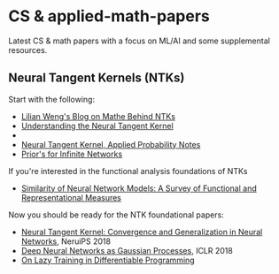 # CS & applied-math-papers
Latest CS & math papers with a focus on ML/AI and some supplemental resources.


## Neural Tangent Kernels (NTKs)

Start with the following:

- [Lilian Weng's Blog on Mathe Behind NTKs](https://lilianweng.github.io/posts/2022-09-08-ntk/)
- [Understanding the Neural Tangent Kernel](https://www.eigentales.com/NTK/)
- 
- [Neural Tangent Kernel, Applied Probability Notes](https://appliedprobability.blog/2021/03/10/neural-tangent-kernel/)
- [Prior's for Infinite Networks](https://link.springer.com/chapter/10.1007/978-1-4612-0745-0_2)

If you're interested in the functional analysis foundations of NTKs
- [Similarity of Neural Network Models: A Survey of Functional and Representational Measures](https://arxiv.org/pdf/2305.06329)

Now you should be ready for the NTK foundational papers:
- [Neural Tangent Kernel: Convergence and Generalization in Neural Networks](https://arxiv.org/abs/1806.07572), NeruiPS 2018
- [Deep Neural Networks as Gaussian Processes](https://arxiv.org/abs/1711.00165), ICLR 2018
- [On Lazy Training in Differentiable Programming](https://arxiv.org/abs/1812.07956)